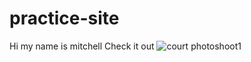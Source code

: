# practice-site
Hi my name is mitchell
Check it out
<img src="practice-site/2018_Holland_Courtney_CityCreeka-3559.jpg" alt="court photoshoot1">

